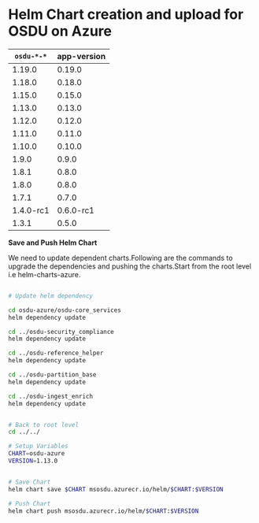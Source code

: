 # Helm Chart creation and upload for OSDU on Azure

| `osdu-*-*`          | app-version  |
| ------------------- | ----------   |
| 1.19.0              | 0.19.0       |
| 1.18.0              | 0.18.0       |
| 1.15.0              | 0.15.0       |
| 1.13.0              | 0.13.0       |
| 1.12.0              | 0.12.0       |
| 1.11.0              | 0.11.0       |
| 1.10.0              | 0.10.0       |
| 1.9.0               | 0.9.0        |
| 1.8.1               | 0.8.0        |
| 1.8.0               | 0.8.0        |
| 1.7.1               | 0.7.0        |
| 1.4.0-rc1           | 0.6.0-rc1    |
| 1.3.1               | 0.5.0        |

__Save and Push Helm Chart__

We need to update dependent charts.Following are the commands to upgrade the dependencies and pushing the charts.Start from the root level i.e helm-charts-azure.

```bash

# Update helm dependency

cd osdu-azure/osdu-core_services
helm dependency update

cd ../osdu-security_compliance
helm dependency update

cd ../osdu-reference_helper
helm dependency update

cd ../osdu-partition_base
helm dependency update

cd ../osdu-ingest_enrich
helm dependency update


# Back to root level
cd ../../

# Setup Variables
CHART=osdu-azure
VERSION=1.13.0


# Save Chart
helm chart save $CHART msosdu.azurecr.io/helm/$CHART:$VERSION

# Push Chart
helm chart push msosdu.azurecr.io/helm/$CHART:$VERSION
```
